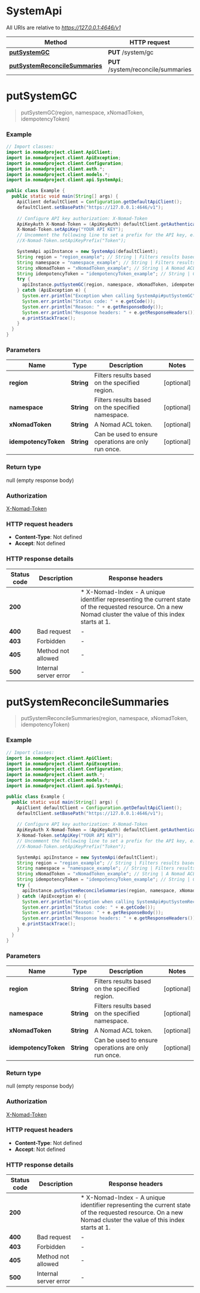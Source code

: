 # SystemApi

All URIs are relative to *https://127.0.0.1:4646/v1*

Method | HTTP request | Description
------------- | ------------- | -------------
[**putSystemGC**](SystemApi.md#putSystemGC) | **PUT** /system/gc | 
[**putSystemReconcileSummaries**](SystemApi.md#putSystemReconcileSummaries) | **PUT** /system/reconcile/summaries | 


<a name="putSystemGC"></a>
# **putSystemGC**
> putSystemGC(region, namespace, xNomadToken, idempotencyToken)



### Example
```java
// Import classes:
import io.nomadproject.client.ApiClient;
import io.nomadproject.client.ApiException;
import io.nomadproject.client.Configuration;
import io.nomadproject.client.auth.*;
import io.nomadproject.client.models.*;
import io.nomadproject.client.api.SystemApi;

public class Example {
  public static void main(String[] args) {
    ApiClient defaultClient = Configuration.getDefaultApiClient();
    defaultClient.setBasePath("https://127.0.0.1:4646/v1");
    
    // Configure API key authorization: X-Nomad-Token
    ApiKeyAuth X-Nomad-Token = (ApiKeyAuth) defaultClient.getAuthentication("X-Nomad-Token");
    X-Nomad-Token.setApiKey("YOUR API KEY");
    // Uncomment the following line to set a prefix for the API key, e.g. "Token" (defaults to null)
    //X-Nomad-Token.setApiKeyPrefix("Token");

    SystemApi apiInstance = new SystemApi(defaultClient);
    String region = "region_example"; // String | Filters results based on the specified region.
    String namespace = "namespace_example"; // String | Filters results based on the specified namespace.
    String xNomadToken = "xNomadToken_example"; // String | A Nomad ACL token.
    String idempotencyToken = "idempotencyToken_example"; // String | Can be used to ensure operations are only run once.
    try {
      apiInstance.putSystemGC(region, namespace, xNomadToken, idempotencyToken);
    } catch (ApiException e) {
      System.err.println("Exception when calling SystemApi#putSystemGC");
      System.err.println("Status code: " + e.getCode());
      System.err.println("Reason: " + e.getResponseBody());
      System.err.println("Response headers: " + e.getResponseHeaders());
      e.printStackTrace();
    }
  }
}
```

### Parameters

Name | Type | Description  | Notes
------------- | ------------- | ------------- | -------------
 **region** | **String**| Filters results based on the specified region. | [optional]
 **namespace** | **String**| Filters results based on the specified namespace. | [optional]
 **xNomadToken** | **String**| A Nomad ACL token. | [optional]
 **idempotencyToken** | **String**| Can be used to ensure operations are only run once. | [optional]

### Return type

null (empty response body)

### Authorization

[X-Nomad-Token](../README.md#X-Nomad-Token)

### HTTP request headers

 - **Content-Type**: Not defined
 - **Accept**: Not defined

### HTTP response details
| Status code | Description | Response headers |
|-------------|-------------|------------------|
**200** |  |  * X-Nomad-Index - A unique identifier representing the current state of the requested resource. On a new Nomad cluster the value of this index starts at 1. <br>  |
**400** | Bad request |  -  |
**403** | Forbidden |  -  |
**405** | Method not allowed |  -  |
**500** | Internal server error |  -  |

<a name="putSystemReconcileSummaries"></a>
# **putSystemReconcileSummaries**
> putSystemReconcileSummaries(region, namespace, xNomadToken, idempotencyToken)



### Example
```java
// Import classes:
import io.nomadproject.client.ApiClient;
import io.nomadproject.client.ApiException;
import io.nomadproject.client.Configuration;
import io.nomadproject.client.auth.*;
import io.nomadproject.client.models.*;
import io.nomadproject.client.api.SystemApi;

public class Example {
  public static void main(String[] args) {
    ApiClient defaultClient = Configuration.getDefaultApiClient();
    defaultClient.setBasePath("https://127.0.0.1:4646/v1");
    
    // Configure API key authorization: X-Nomad-Token
    ApiKeyAuth X-Nomad-Token = (ApiKeyAuth) defaultClient.getAuthentication("X-Nomad-Token");
    X-Nomad-Token.setApiKey("YOUR API KEY");
    // Uncomment the following line to set a prefix for the API key, e.g. "Token" (defaults to null)
    //X-Nomad-Token.setApiKeyPrefix("Token");

    SystemApi apiInstance = new SystemApi(defaultClient);
    String region = "region_example"; // String | Filters results based on the specified region.
    String namespace = "namespace_example"; // String | Filters results based on the specified namespace.
    String xNomadToken = "xNomadToken_example"; // String | A Nomad ACL token.
    String idempotencyToken = "idempotencyToken_example"; // String | Can be used to ensure operations are only run once.
    try {
      apiInstance.putSystemReconcileSummaries(region, namespace, xNomadToken, idempotencyToken);
    } catch (ApiException e) {
      System.err.println("Exception when calling SystemApi#putSystemReconcileSummaries");
      System.err.println("Status code: " + e.getCode());
      System.err.println("Reason: " + e.getResponseBody());
      System.err.println("Response headers: " + e.getResponseHeaders());
      e.printStackTrace();
    }
  }
}
```

### Parameters

Name | Type | Description  | Notes
------------- | ------------- | ------------- | -------------
 **region** | **String**| Filters results based on the specified region. | [optional]
 **namespace** | **String**| Filters results based on the specified namespace. | [optional]
 **xNomadToken** | **String**| A Nomad ACL token. | [optional]
 **idempotencyToken** | **String**| Can be used to ensure operations are only run once. | [optional]

### Return type

null (empty response body)

### Authorization

[X-Nomad-Token](../README.md#X-Nomad-Token)

### HTTP request headers

 - **Content-Type**: Not defined
 - **Accept**: Not defined

### HTTP response details
| Status code | Description | Response headers |
|-------------|-------------|------------------|
**200** |  |  * X-Nomad-Index - A unique identifier representing the current state of the requested resource. On a new Nomad cluster the value of this index starts at 1. <br>  |
**400** | Bad request |  -  |
**403** | Forbidden |  -  |
**405** | Method not allowed |  -  |
**500** | Internal server error |  -  |

